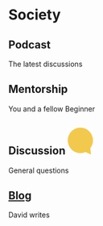 # Society


## Podcast
The latest discussions

## Mentorship
You and a fellow Beginner

## Discussion <img width="50px" src="images/Beginners_Comment.png">
General questions

## <a href="blog">Blog</a>
David writes
